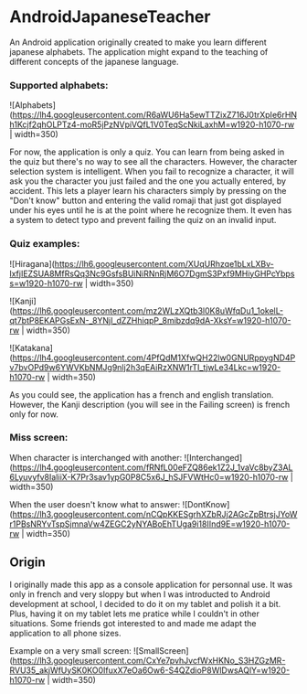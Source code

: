 # AndroidJapaneseTeacher
An Android application originally created to make you learn different japanese alphabets. 
The application might expand to the teaching of different concepts of the japanese language.

### Supported alphabets:

![Alphabets](https://lh4.googleusercontent.com/R6aWU6Ha5ewTTZixZ716J0trXpIe6rHNh1Kcjf2qhOLPTz4-moR5jPzNVpiVQfL1V0TeqScNkiLaxhM=w1920-h1070-rw | width=350)

For now, the application is only a quiz. You can learn from being asked in the quiz but there's
no way to see all the characters. However, the character selection system is intelligent. When you fail to recognize a character, it will ask you the character you just failed and the one you actually entered, by accident. This lets a player learn his characters simply by pressing on the "Don't know" button and entering the valid romaji that just got displayed under his eyes until he is at the point where he recognize them. It even has a system to detect typo and prevent failing the quiz on an invalid input.

### Quiz examples:

![Hiragana](https://lh6.googleusercontent.com/XUqURhzqe1bLxLXBv-lxfjIEZSUA8MfRsQq3Nc9GsfsBUiNiRNnRjM6O7DgmS3Pxf9MHiyGHPcYbpss=w1920-h1070-rw | width=350)

![Kanji](https://lh6.googleusercontent.com/mz2WLzXQtb3l0K8uWfqDu1_1okelL-qt7btP8EKAPGsExN-_8YNjI_dZZHhiqpP_8mibzdq9dA-XksY=w1920-h1070-rw | width=350)

![Katakana](https://lh4.googleusercontent.com/4PfQdM1XfwQH22lw0GNURppygND4Pv7bvOPd9w6YWVKbNMJg9nlj2h3qEAiRzXNW1rTI_tjwLe34Lkc=w1920-h1070-rw | width=350)

As you could see, the application has a french and english translation. However, the Kanji description (you will see in the Failing screen) is french only for now.

### Miss screen:

When character is interchanged with another:
![Interchanged](https://lh4.googleusercontent.com/fRNfL00eFZQ86ek1Z2J_1vaVc8byZ3AL6Lyuvyfv8IaIiiX-K7Pr3sav1ypG0P8C5x6J_hSJFVWtHc0=w1920-h1070-rw | width=350)

When the user doesn't know what to answer:
![DontKnow](https://lh3.googleusercontent.com/nCQpKKESgrhXZbRJj2AGcZpBtrsjJYoWr1PBsNRYvTspSjmnaVw4ZEGC2yNYABoEhTUga9i18IInd9E=w1920-h1070-rw | width=350)

## Origin

I originally made this app as a console application for personnal use. It was only in french and very sloppy but when I was introducted to Android development at school, I decided to do it on my tablet and polish it a bit. Plus, having it on my tablet lets me pratice while I couldn't in other situations. Some friends got interested to and made me adapt the application to all phone sizes.

Example on a very small screen:
![SmallScreen](https://lh3.googleusercontent.com/CxYe7pvhJvcfWxHKNo_S3HZGzMR-RVU35_akjWfUySK0KO0IfuxX7eOa6Ow6-S4QZdioP8WlDwsAQlY=w1920-h1070-rw | width=350)

